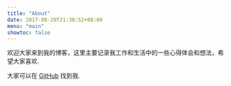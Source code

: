 ```yaml
---
title: "About"
date: 2017-08-20T21:38:52+08:00
menu: "main"
showtoc: false
---
```


欢迎大家来到我的博客，这里主要记录我工作和生活中的一些心得体会和想法，希望大家喜欢.

大家可以在 [GitHub](https://github.com/feitian124) 找到我.
